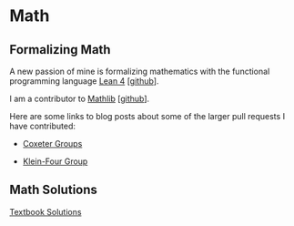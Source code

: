 # Math

## Formalizing Math

A new passion of mine is formalizing mathematics with the functional programming language [Lean 4](https://leanprover-community.github.io/) [[github](https://github.com/leanprover/lean4)].

I am a contributor to [Mathlib](https://leanprover-community.github.io/mathlib-overview.html) [[github](https://github.com/leanprover-community/mathlib4)].

Here are some links to blog posts about some of the larger pull requests I have contributed:

* [Coxeter Groups](https://newell.github.io/posts/mathlib4-coxeter-groups)

* [Klein-Four Group](https://newell.github.io/posts/mathlib4-klein-four)


## Math Solutions

[Textbook Solutions](https://newell.github.io/projects/math/solutions)

